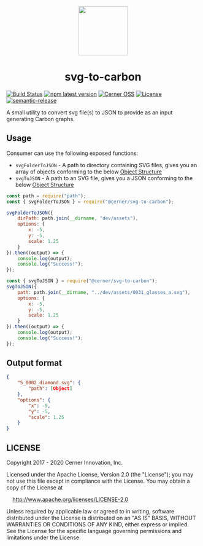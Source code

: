 <p align="center">
    <img width="128" height="128" src="https://github.com/cerner/carbon-graphs/raw/master/build/assets/icons/Carbon_256.png">
</p>

<h1 align="center">
  svg-to-carbon
</h1>

[![Build Status](https://travis-ci.com/cerner/svg-to-carbon.svg?branch=master)](https://travis-ci.com/cerner/svg-to-carbon)
[![npm latest version](https://img.shields.io/npm/v/@cerner/svg-to-carbon/latest.svg)](https://www.npmjs.com/package/@cerner/svg-to-carbon)
[![Cerner OSS](https://badgen.net/badge/Cerner/OSS/blue)](http://engineering.cerner.com/2014/01/cerner-and-open-source/)
[![License](https://badgen.net/badge/license/Apache-2.0/blue)](https://github.com/cerner/svg-to-carbon/blob/master/LICENSE)
[![semantic-release](https://img.shields.io/badge/%20%20%F0%9F%93%A6%F0%9F%9A%80-semantic--release-e10079.svg)](https://github.com/semantic-release/semantic-release)

A small utility to convert svg file(s) to JSON to provide as an input generating Carbon graphs.

## Usage

Consumer can use the following exposed functions:

-   `svgFolderToJSON` - A path to directory containing SVG files, gives you an array of objects conforming to the below [Object Structure](#output-format)
-   `svgToJSON` - A path to an SVG file, gives you a JSON conforming to the below [Object Structure](#output-format)

```javascript
const path = require("path");
const { svgFolderToJSON } = require("@cerner/svg-to-carbon");

svgFolderToJSON({
    dirPath: path.join(__dirname, "dev/assets"),
    options: {
        x: -5,
        y: -5,
        scale: 1.25
    }
}).then((output) => {
    console.log(output);
    console.log("Success!");
});
```

```javascript
const { svgToJSON } = require("@cerner/svg-to-carbon");
svgToJSON({
    path: path.join(__dirname, "../dev/assets/0031_glasses_a.svg"),
    options: {
        x: -5,
        y: -5,
        scale: 1.25
    }
}).then((output) => {
    console.log(output);
    console.log("Success!");
});
```

## Output format

```json
{
    "S_0002_diamond.svg": {
        "path": [Object]
    },
    "options": {
        "x": -5,
        "y": -5,
        "scale": 1.25
    }
}
```

## LICENSE

Copyright 2017 - 2020 Cerner Innovation, Inc.

Licensed under the Apache License, Version 2.0 (the "License"); you may not use this file except in compliance with the License. You may obtain a copy of the License at

&nbsp;&nbsp;&nbsp;&nbsp;http://www.apache.org/licenses/LICENSE-2.0

Unless required by applicable law or agreed to in writing, software distributed under the License is distributed on an "AS IS" BASIS, WITHOUT WARRANTIES OR CONDITIONS OF ANY KIND, either express or implied. See the License for the specific language governing permissions and limitations under the License.
